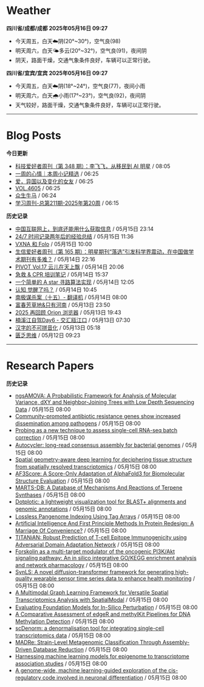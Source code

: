 # Weather
<!--qweather:start-->
**四川省/成都/成都 2025年05月16日 09:27**
- 今天周五，白天☁️阴(20°~30°)，空气良(98)
- 明天周六，白天🌤️多云(20°~32°)，空气良(91)，夜间阴
- 阴天，路面干燥，交通气象条件良好，车辆可以正常行驶。

**四川省/宜宾/宜宾 2025年05月16日 09:27**
- 今天周五，白天☁️阴(18°~24°)，空气良(77)，夜间小雨
- 明天周六，白天🌧️小雨(17°~23°)，空气良(92)，夜间阴
- 天气较好，路面干燥，交通气象条件良好，车辆可以正常行驶。
<!--qweather:end-->
---
# Blog Posts
<!--rss-blogs:start-->
**今日更新**
- [科技爱好者周刊（第 348 期）：李飞飞，从移民到 AI 明星](http://www.ruanyifeng.com/blog/2025/05/weekly-issue-348.html) / 08:05
- [一周的心情｜本周小记精选](http://m.wufazhuce.com/question/4366) / 06:25
- [爱，异国以及变化的女友](http://m.wufazhuce.com/article/6793) / 06:25
- [VOL.4605](http://m.wufazhuce.com/one/4756) / 06:25
- [众生牛马](https://www.xiangshitan.com/post/3402.html) / 06:24
- [学习周刊-总第211期-2025年第20周](https://wiki.eryajf.net/pages/a0fa42/) / 06:15

**历史记录**
- [中国互联网上，到底还能用什么获取信息](https://cyp0633.icu/timeline/2025/05/fsou-lawsuit/) / 05月15日 23:14
- [24/7 时间记录两年后的经验总结](https://thirdshire.com/timetracking/) / 05月15日 11:36
- [VXNA 和 Folo](https://anotherdayu.com/2025/6972/) / 05月15日 10:00
- [生信爱好者周刊（第 165 期）：明星期刊“落选”引发科学界震动，在中国做学术期刊有多难？](https://openbiox.github.io/weekly/issue-165/) / 05月14日 22:16
- [PIVOT Vol.17 云儿在天上飘](https://anotherdayu.com/2025/6966/) / 05月14日 20:06
- [急救 & CPR 培训笔记](https://blog.douchi.space/first-aid-training/) / 05月14日 15:37
- [一个简单的 A star 寻路算法实现](https://blog.codingnow.com/2025/05/a_star_pathfinding.html) / 05月14日 12:05
- [认知 觉醒了吗？](https://imzm.im/cognitive-awakening/) / 05月14日 10:45
- [南极谋杀案（十五）- 翻译机](https://yufree.cn/cn/2025/05/14/anterictic-murder/) / 05月14日 08:00
- [富春芳草地&amp;只有河南](https://www.skyue.com/25051323.html) / 05月13日 23:50
- [2025 再回顾 Orion 浏览器](https://anotherdayu.com/2025/6953/) / 05月13日 19:43
- [楠溪江自驾Day6 - 交汇瓯江口](https://blog.ops-coffee.cn/r/city-china-zhejiang-wenzhou-yongjia-nanxijiang-06.html) / 05月13日 07:30
- [汉字的不可拼音化](https://justgoidea.com/the-impossibility-of-pinyin-for-chinese-characters/) / 05月13日 05:18
- [匮乏思维](https://blog.douchi.space/scarcity-mindset/) / 05月12日 09:23
<!--rss-blogs:end-->
---
# Research Papers
<!--rss-papers:start-->
**历史记录**
- [ngsAMOVA: A Probabilistic Framework for Analysis of Molecular Variance, dXY and Neighbor-Joining Trees with Low Depth Sequencing Data](https://www.biorxiv.org/content/10.1101/2025.05.12.653431v1?rss=1) / 05月15日 08:00
- [Community-promoted antibiotic resistance genes show increased dissemination among pathogens](https://www.biorxiv.org/content/10.1101/2025.05.12.653433v1?rss=1) / 05月15日 08:00
- [Probing as a new technique to assess single-cell RNA-seq batch correction](https://www.biorxiv.org/content/10.1101/2025.05.12.653389v1?rss=1) / 05月15日 08:00
- [Autocycler: long-read consensus assembly for bacterial genomes](https://www.biorxiv.org/content/10.1101/2025.05.12.653612v1?rss=1) / 05月15日 08:00
- [Spatial geometry-aware deep learning for deciphering tissue structure from spatially resolved transcriptomics](https://www.biorxiv.org/content/10.1101/2025.05.11.652625v1?rss=1) / 05月15日 08:00
- [AF3Score: A Score-Only Adaptation of AlphaFold3 for Biomolecular Structure Evaluation](https://www.biorxiv.org/content/10.1101/2025.05.10.653251v1?rss=1) / 05月15日 08:00
- [MARTS-DB: A Database of Mechanisms And Reactions of Terpene Synthases](https://www.biorxiv.org/content/10.1101/2025.05.11.653183v1?rss=1) / 05月15日 08:00
- [Dotplotic: a lightweight visualization tool for BLAST+ alignments and genomic annotations](https://www.biorxiv.org/content/10.1101/2025.05.12.653581v1?rss=1) / 05月15日 08:00
- [Lossless Pangenome Indexing Using Tag Arrays](https://www.biorxiv.org/content/10.1101/2025.05.12.653561v1?rss=1) / 05月15日 08:00
- [Artificial Intelligence And First Principle Methods In Protein Redesign: A Marriage Of Convenience?](https://www.biorxiv.org/content/10.1101/2025.05.12.653318v1?rss=1) / 05月15日 08:00
- [TITANiAN: Robust Prediction of T-cell Epitope Immunogenicity using Adversarial Domain Adaptation Network](https://www.biorxiv.org/content/10.1101/2025.05.11.653308v1?rss=1) / 05月15日 08:00
- [Forskolin as a multi-target modulator of the oncogenic PI3K/Akt signaling pathway: An in silico integrative GO/KEGG enrichment analysis and network pharmacology](https://www.biorxiv.org/content/10.1101/2025.05.11.653344v1?rss=1) / 05月15日 08:00
- [SynLS: A novel diffusion-transformer framework for generating high-quality wearable sensor time series data to enhance health monitoring](https://www.biorxiv.org/content/10.1101/2025.05.11.653212v1?rss=1) / 05月15日 08:00
- [A Multimodal Graph Learning Framework for Versatile Spatial Transcriptomics Analysis with SpatialModal](https://www.biorxiv.org/content/10.1101/2025.05.11.653070v1?rss=1) / 05月15日 08:00
- [Evaluating Foundation Models for In-Silico Perturbation](https://www.biorxiv.org/content/10.1101/2025.05.11.653338v1?rss=1) / 05月15日 08:00
- [A Comparative Assessment of edgeR and methylKit Pipelines for DNA Methylation Detection](https://www.biorxiv.org/content/10.1101/2025.05.11.653026v1?rss=1) / 05月15日 08:00
- [scDenorm: a denormalisation tool for integrating single-cell transcriptomics data](https://www.biorxiv.org/content/10.1101/2025.05.10.653289v1?rss=1) / 05月15日 08:00
- [MADRe: Strain-Level Metagenomic Classification Through Assembly-Driven Database Reduction](https://www.biorxiv.org/content/10.1101/2025.05.12.653324v1?rss=1) / 05月15日 08:00
- [Harnessing machine learning models for epigenome to transcriptome association studies](https://www.biorxiv.org/content/10.1101/2025.05.09.653095v1?rss=1) / 05月15日 08:00
- [A genome-wide, machine learning-guided exploration of the cis-regulatory code involved in neuronal differentiation](https://www.biorxiv.org/content/10.1101/2025.05.14.653995v1?rss=1) / 05月15日 08:00
<!--rss-papers:end-->
